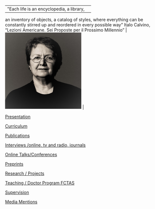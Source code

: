 
|          |          |
|----------|----------|
|"Each life is an encyclopedia, a library, 
an inventory of objects, a catalog of styles, 
where everything can be constantly stirred up
and reordered in every possible way”
      Italo Calvino, “Lezioni Americane. Sei 
      Proposte per il Prossimo Millennio”
 | <img src="./images/OPombo_Nancy.jpg" alt="Olga Pombo" width="250" height="250">  |


  
  [Presentation](presentation.md)

  [Curriculum](curriculum.md)

  [Publications](publications.md)

  [Interviews /online, tv and radio, journals](interviews.md)

  [Online Talks/Conferences](onlinetalks.md)

  [Preprints](preprints.md)

  [Research / Projects](/research/projects.md)

  [Teaching / Doctor Program FCTAS](teaching_doctoral_program.md)

  [Supervision](supervision.md)

  [Media Mentions](media_mentions.md)
